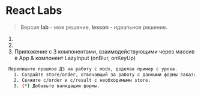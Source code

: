 # React Labs
>Версия **lab** - мое решение, **lesson** - идеальное решение.
1. 
2. 
3. Приложение с 3 компонентами, взаимодействующими через массив в App & компонент LazyInput (onBlur, onKeyUp) 
```sh
 Перепишите прошлое ДЗ на работу с modx, доделав пример с урока.
   1. Создайте store/order, отвечающий за работу с данными формы заказа.
   2. Свяжите c/order и c/result с необходимыми store.
   3. (*) Добавьте валидацию формы.
```
